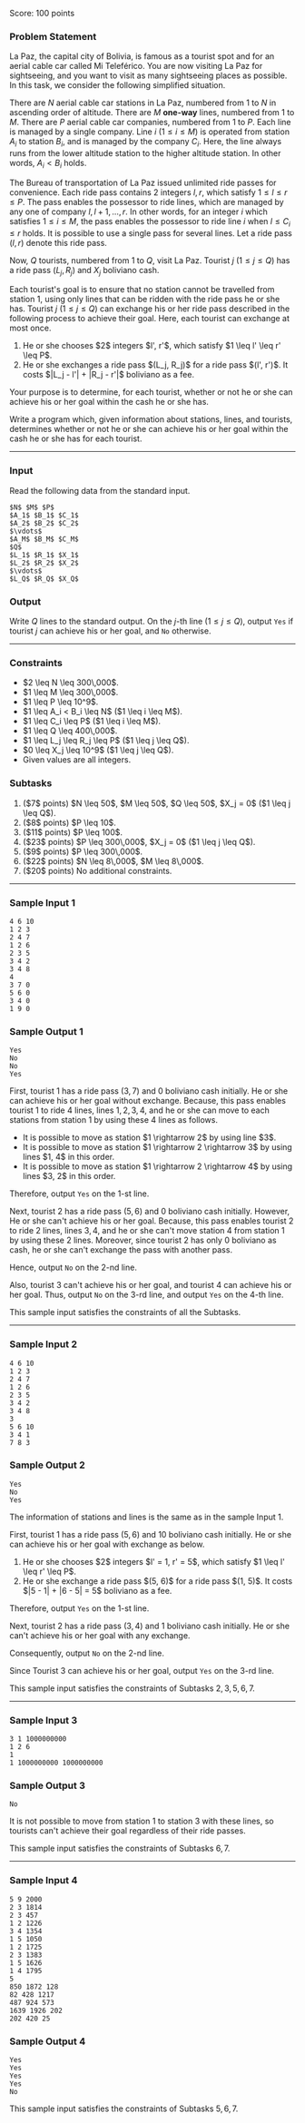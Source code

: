 Score: $100$ points

### Problem Statement

La Paz, the capital city of Bolivia, is famous as a tourist spot and for an aerial cable car called Mi Teleférico. You are now visiting La Paz for sightseeing, and you want to visit as many sightseeing places as possible. In this task, we consider the following simplified situation.

There are $N$ aerial cable car stations in La Paz, numbered from $1$ to $N$ in ascending order of altitude. There are $M$ <b>one-way</b> lines, numbered from $1$ to $M$. There are $P$ aerial cable car companies, numbered from $1$ to $P$. Each line is managed by a single company. Line $i$ ($1 \leq i \leq M$) is operated from station $A_i$ to station $B_i$, and is managed by the company $C_i$. Here, the line always runs from the lower altitude station to the higher altitude station. In other words, $A_i < B_i$ holds.

The Bureau of transportation of La Paz issued unlimited ride passes for convenience. Each ride pass contains $2$ integers $l, r$, which satisfy $1 \leq l \leq r \leq P$. The pass enables the possessor to ride lines, which are managed by any one of company $l, l + 1, \dots, r$. In other words, for an integer $i$ which satisfies $1 \leq i \leq M$, the pass enables the possessor to ride line $i$ when $l \leq C_i \leq r$ holds. It is possible to use a single pass for several lines. Let a ride pass $(l, r)$ denote this ride pass.

Now, $Q$ tourists, numbered from $1$ to $Q$, visit La Paz. Tourist $j$ ($1 \leq j \leq Q$) has a ride pass $(L_j, R_j)$ and $X_j$ boliviano cash.

Each tourist's goal is to ensure that no station cannot be travelled from station $1$, using only lines that can be ridden with the ride pass he or she has. Tourist $j$ ($1 \leq j \leq Q$) can exchange his or her ride pass described in the following process to achieve their goal. Here, each tourist can exchange at most once.

<ol>
<li> He or she chooses $2$ integers $l', r'$, which satisfy $1 \leq l' \leq r' \leq P$.
<li> He or she exchanges a ride pass $(L_j, R_j)$ for a ride pass $(l', r')$. It costs $|L_j - l'| + |R_j - r'|$ boliviano as a fee.
</ol>

Your purpose is to determine, for each tourist, whether or not he or she can achieve his or her goal within the cash he or she has.

Write a program which, given information about stations, lines, and tourists, determines whether or not he or she can achieve his or her goal within the cash he or she has for each tourist.

---

### Input

Read the following data from the standard input.

~~~
$N$ $M$ $P$
$A_1$ $B_1$ $C_1$
$A_2$ $B_2$ $C_2$
$\vdots$
$A_M$ $B_M$ $C_M$
$Q$
$L_1$ $R_1$ $X_1$
$L_2$ $R_2$ $X_2$
$\vdots$
$L_Q$ $R_Q$ $X_Q$
~~~

### Output

Write $Q$ lines to the standard output. On the $j$-th line ($1 \leq j \leq Q$), output <code>Yes</code> if tourist $j$ can achieve his or her goal, and <code>No</code> otherwise.

---

### Constraints

<ul>
<li> $2 \leq N \leq 300\,000$.
<li> $1 \leq M \leq 300\,000$.
<li> $1 \leq P \leq 10^9$.
<li> $1 \leq A_i < B_i \leq N$ ($1 \leq i \leq M$).
<li> $1 \leq C_i \leq P$ ($1 \leq i \leq M$).
<li> $1 \leq Q \leq 400\,000$.
<li> $1 \leq L_j \leq R_j \leq P$ ($1 \leq j \leq Q$).
<li> $0 \leq X_j \leq 10^9$ ($1 \leq j \leq Q$).
<li> Given values are all integers.
</ul>

### Subtasks

<ol>
<li> ($7$ points) $N \leq 50$, $M \leq 50$, $Q \leq 50$, $X_j = 0$ ($1 \leq j \leq Q$).
<li> ($8$ points) $P \leq 10$.
<li> ($11$ points) $P \leq 100$.
<li> ($23$ points) $P \leq 300\,000$, $X_j = 0$ ($1 \leq j \leq Q$).
<li> ($9$ points) $P \leq 300\,000$.
<li> ($22$ points) $N \leq 8\,000$, $M \leq 8\,000$.
<li> ($20$ points) No additional constraints.
</ol>

---

### Sample Input 1

~~~
4 6 10
1 2 3
2 4 7
1 2 6
2 3 5
3 4 2
3 4 8
4
3 7 0
5 6 0
3 4 0
1 9 0
~~~

### Sample Output 1

~~~
Yes
No
No
Yes
~~~

First, tourist $1$ has a ride pass $(3, 7)$ and $0$ boliviano cash initially. He or she can achieve his or her goal without exchange. Because, this pass enables tourist $1$ to ride $4$ lines, lines $1, 2, 3, 4$, and he or she can move to each stations from station $1$ by using these $4$ lines as follows.

<ul>
<li> It is possible to move as station $1 \rightarrow 2$ by using line $3$.
<li> It is possible to move as station $1 \rightarrow 2 \rightarrow 3$ by using lines $1, 4$ in this order.
<li> It is possible to move as station $1 \rightarrow 2 \rightarrow 4$ by using lines $3, 2$ in this order.
</ul>

Therefore, output <code>Yes</code> on the $1$-st line.

Next, tourist $2$ has a ride pass $(5, 6)$ and $0$ boliviano cash initially. However, He or she can't achieve his or her goal. Because, this pass enables tourist $2$ to ride $2$ lines, lines $3, 4$, and he or she can't move station $4$ from station $1$ by using these $2$ lines. Moreover, since tourist $2$ has only $0$ boliviano as cash, he or she can't exchange the pass with another pass.

Hence, output <code>No</code> on the $2$-nd line.

Also, tourist $3$ can't achieve his or her goal, and tourist $4$ can achieve his or her goal. Thus, output <code>No</code> on the $3$-rd line, and output <code>Yes</code> on the $4$-th line.

This sample input satisfies the constraints of all the Subtasks.

---

### Sample Input 2

~~~
4 6 10
1 2 3
2 4 7
1 2 6
2 3 5
3 4 2
3 4 8
3
5 6 10
3 4 1
7 8 3
~~~

### Sample Output 2

~~~
Yes
No
Yes
~~~

The information of stations and lines is the same as in the sample Input $1$.

First, tourist $1$ has a ride pass $(5, 6)$ and $10$ boliviano cash initially. He or she can achieve his or her goal with exchange as below.

<ol>
<li> He or she chooses $2$ integers $l' = 1, r' = 5$, which satisfy $1 \leq l' \leq r' \leq P$.
<li> He or she exchange a ride pass $(5, 6)$ for a ride pass $(1, 5)$. It costs $|5 - 1| + |6 - 5| = 5$ boliviano as a fee.
</ol>

Therefore, output <code>Yes</code> on the $1$-st line.

Next, tourist $2$ has a ride pass $(3, 4)$ and $1$ boliviano cash initially. He or she can't achieve his or her goal with any exchange.

Consequently, output <code>No</code> on the $2$-nd line.

Since Tourist $3$ can achieve his or her goal, output <code>Yes</code> on the $3$-rd line.

This sample input satisfies the constraints of Subtasks $2,3,5,6,7$.

---

### Sample Input 3

~~~
3 1 1000000000
1 2 6
1
1 1000000000 1000000000
~~~

### Sample Output 3

~~~
No
~~~

It is not possible to move from station $1$ to station $3$ with these lines, so tourists can't achieve their goal regardless of their ride passes.

This sample input satisfies the constraints of Subtasks $6,7$.

---

### Sample Input 4

~~~
5 9 2000
2 3 1814
2 3 457
1 2 1226
3 4 1354
1 5 1050
1 2 1725
2 3 1383
1 5 1626
1 4 1795
5
850 1872 128
82 428 1217
487 924 573
1639 1926 202
202 420 25
~~~

### Sample Output 4

~~~
Yes
Yes
Yes
Yes
No
~~~

This sample input satisfies the constraints of Subtasks $5,6,7$.


